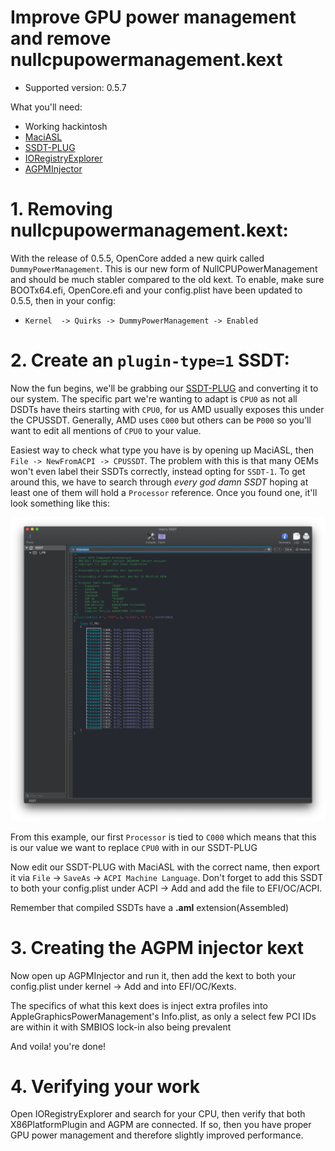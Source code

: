 # Improve GPU power management and remove nullcpupowermanagement.kext

* Supported version: 0.5.7

What you'll need:

* Working hackintosh
* [MaciASL](https://github.com/acidanthera/MaciASL/releases)
* [SSDT-PLUG](https://github.com/acidanthera/OpenCorePkg/blob/master/Docs/AcpiSamples/SSDT-PLUG.dsl)
* [IORegistryExplorer](https://github.com/toleda/audio_ALCInjection/blob/master/IORegistryExplorer_v2.1.zip)
* [AGPMInjector](https://github.com/Pavo-IM/AGPMInjector/releases)


# 1. Removing nullcpupowermanagement.kext: 

With the release of 0.5.5, OpenCore added a new quirk called `DummyPowerManagement`. This is our new form of NullCPUPowerManagement and should be much stabler compared to the old kext. To enable, make sure BOOTx64.efi, OpenCore.efi and your config.plist have been updated to 0.5.5, then in your config:

* `Kernel  -> Quirks -> DummyPowerManagement -> Enabled`

# 2. Create an `plugin-type=1` SSDT:

Now the fun begins, we'll be grabbing our [SSDT-PLUG](https://github.com/acidanthera/OpenCorePkg/blob/master/Docs/AcpiSamples/SSDT-PLUG.dsl) and converting it to our system. The specific part we're wanting to adapt is `CPU0` as not all DSDTs have theirs starting with `CPU0`, for us AMD usually exposes this under the CPUSSDT. Generally, AMD uses `C000` but others can be `P000` so you'll want to edit all mentions of `CPU0` to your value.

Easiest way to check what type you have is by opening up MaciASL, then `File -> NewFromACPI -> CPUSSDT`. The problem with this is that many OEMs won't even label their SSDTs correctly, instead opting for `SSDT-1`. To get around this, we have to search through *every god damn SSDT* hoping at least one of them will hold a `Processor` reference. Once you found one, it'll look something like this:

![](/images/AMD/NullCPU-patch-md/processor.png)

From this example, our first `Processor` is tied to `C000` which means that this is our value we want to replace `CPU0` with in our SSDT-PLUG 

Now edit our SSDT-PLUG with MaciASL with the correct name, then export it via `File` -> `SaveAs` -> `ACPI Machine Language`. Don't forget to add this SSDT to both your config.plist under ACPI -> Add and add the file to EFI/OC/ACPI.

Remember that compiled SSDTs have a **.aml** extension(Assembled)

# 3. Creating the AGPM injector kext

Now open up AGPMInjector and run it, then add the kext to both your config.plist under kernel -> Add and into EFI/OC/Kexts.

The specifics of what this kext does is inject extra profiles into AppleGraphicsPowerManagement's Info.plist, as only a select few PCI IDs are within it with SMBIOS lock-in also being prevalent 

And voila! you're done!

# 4. Verifying your work

Open IORegistryExplorer and search for your CPU, then verify that both X86PlatformPlugin and AGPM are connected. If so, then you have proper GPU power management and therefore slightly improved performance.




